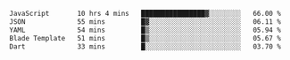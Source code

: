 
<!--START_SECTION:waka-->

```txt
JavaScript       10 hrs 4 mins   ████████████████▓░░░░░░░░   66.00 %
JSON             55 mins         █▓░░░░░░░░░░░░░░░░░░░░░░░   06.11 %
YAML             54 mins         █▒░░░░░░░░░░░░░░░░░░░░░░░   05.94 %
Blade Template   51 mins         █▒░░░░░░░░░░░░░░░░░░░░░░░   05.67 %
Dart             33 mins         █░░░░░░░░░░░░░░░░░░░░░░░░   03.70 %
```

<!--END_SECTION:waka-->
